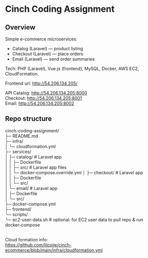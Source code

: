 # Cinch Coding Assignment

## Overview
Simple e-commerce microservices:
- Catalog (Laravel) — product listing
- Checkout (Laravel) — place orders
- Email (Laravel) — send order summaries

Tech: PHP (Laravel), Vue.js (frontend), MySQL, Docker, AWS EC2, CloudFormation.

Frontend url: http://54.206.134.205/

API
Catalog: http://54.206.134.205:8000<br>
Checkout: http://54.206.134.205:8001<br>
Email: http://54.206.134.205:8002<br>


## Repo structure

cinch-coding-assignment/<br>
├─ README.md<br>
├─ infra/<br>
│  └─ cloudformation.yml<br>
├─ services/<br>
│  ├─ catalog/                   # Laravel app<br>
│  │  ├─ Dockerfile<br>
│  │  ├─ src/                    # Laravel app files<br>
│  │  └─ docker-compose.override.yml
│  ├─ checkout/                  # Laravel app<br>
│  │  ├─ Dockerfile<br>
│  │  └─ src/<br>
│  └─ email/                     # Laravel app<br>
│     ├─ Dockerfile<br>
│     └─ src/<br>
├─ docker-compose.yml<br>
├─ frontend/<br>
└─ scripts/<br>
   └─ ec2-user-data.sh           # optional: for EC2 user data to pull repo & run docker-compose<br>
<br>

   Cloud formation info:<br>
   https://github.com/lilcojje/cinch-ecommerce/blob/main/infra/cloudformation.yml<br>

